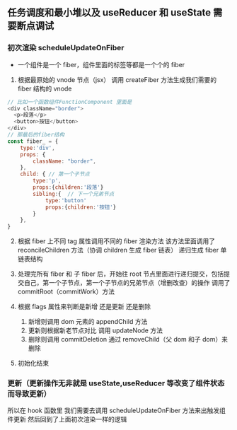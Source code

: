 ## 任务调度和最小堆以及 useReducer 和 useState 需要断点调试

### 初次渲染 scheduleUpdateOnFiber

- 一个组件是一个 fiber，组件里面的标签等都是一个个的 fiber

1. 根据最原始的 vnode 节点（jsx） 调用 createFiber 方法生成我们需要的 fiber 结构的 vnode

```javascript
// 比如一个函数组件FunctionComponent 里面是
<div className="border">
  <p>段落</p>
  <button>按钮</button>
</div>
// 那最后的fiber结构
const fiber_ = {
    type:'div',
    props: {
        className: "border",
    },
    child: { // 第一个子节点
        type:'p',
        props:{children:'段落'}
        sibling:{  // 下一个兄弟节点
            type:'button'
            props:{children:'按钮'}
        }
    },
}
```

2. 根据 fiber 上不同 tag 属性调用不同的 fiber 渲染方法 该方法里面调用了 reconcileChildren 方法（协调 children 生成 fiber 链表） 递归生成 fiber 单链表结构

3. 处理完所有 fiber 和 子 fiber 后，开始往 root 节点里面进行递归提交，包括提交自己，第一个子节点，第一个子节点的兄弟节点（增删改查）的操作 调用了 commitRoot（commitWork）方法

4. 根据 flags 属性来判断是新增 还是更新 还是删除

   1. 新增则调用 dom 元素的 appendChild 方法
   2. 更新则根据新老节点对比 调用 updateNode 方法
   3. 删除则调用 commitDeletion 通过 removeChild（父 dom 和子 dom）来删除

5. 初始化结束

### 更新（更新操作无非就是 useState,useReducer 等改变了组件状态而导致更新）

所以在 hook 函数里 我们需要去调用 scheduleUpdateOnFiber 方法来出触发组件更新
然后回到了上面初次渲染一样的逻辑
